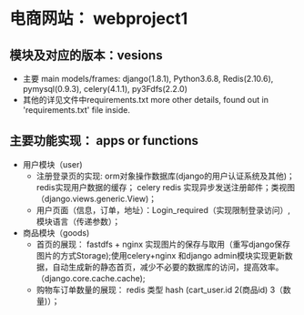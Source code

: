 # 电商网站： webproject1

## 模块及对应的版本：vesions
- 主要 main models/frames: django(1.8.1), Python3.6.8, Redis(2.10.6), pymysql(0.9.3), celery(4.1.1), py3Fdfs(2.2.0)
- 其他的详见文件中requirements.txt more other details, found out in 'requirements.txt' file inside.

## 主要功能实现： apps or functions
- 用户模块（user)
  - 注册登录页的实现: orm对象操作数据库(django的用户认证系统及其他)；redis实现用户数据的缓存； celery redis 实现异步发送注册邮件；类视图（django.views.generic.View)；
  - 用户页面（信息，订单，地址）：Login_required（实现限制登录访问）,模块语言（传递参数）；
- 商品模块（goods)
  - 首页的展现： fastdfs + nginx 实现图片的保存与取用（重写django保存图片的方式Storage);使用celery+nginx 和django admin模块实现更新数据，自动生成新的静态首页，减少不必要的数据库的访问，提高效率。（django.core.cache.cache);
  - 购物车订单数量的展现： redis 类型 hash (cart_user.id 2(商品id) 3（数量)）；
  
